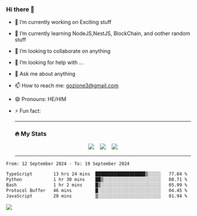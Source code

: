 ### Hi there 👋

<!--
**charlieScript/charlieScript** is a ✨ _special_ ✨ repository because its `README.md` (this file) appears on your GitHub profile.

Here are some ideas to get you started: -->

- 🔭 I’m currently working on Exciting stuff
- 🌱 I’m currently learning NodeJS,NestJS, BlockChain, and oother random stuff
- 👯 I’m looking to collaborate on anything
- 🤔 I’m looking for help with ...
- 💬 Ask me about anything
- 📫 How to reach me: gozione3@gmail.com
- 😄 Pronouns: HE/HIM
- ⚡ Fun fact:


  ---

  ### :fire: My Stats

  <div id="stats" align="center">
  <img src="http://github-readme-streak-stats.herokuapp.com?user=charlieScript&theme=dark&date_format=M%20j%5B%2C%20Y%5D" />&nbsp;&nbsp;&nbsp;
  <img src="https://github-readme-stats.vercel.app/api/top-langs/?username=charlieScript&layout=compact&theme=vision-friendly-dark"/>&nbsp;&nbsp;&nbsp;
  <img src="https://github-readme-stats.vercel.app/api?username=charlieScript&show_icons=true&theme=radical"/>
  </div>

  ---



<!--START_SECTION:waka-->

```txt
From: 12 September 2024 - To: 19 September 2024

TypeScript        13 hrs 24 mins  ███████████████████▒░░░░░   77.04 %
Python            1 hr 30 mins    ██▒░░░░░░░░░░░░░░░░░░░░░░   08.71 %
Bash              1 hr 2 mins     █▒░░░░░░░░░░░░░░░░░░░░░░░   05.99 %
Protocol Buffer   46 mins         █░░░░░░░░░░░░░░░░░░░░░░░░   04.45 %
JavaScript        20 mins         ▒░░░░░░░░░░░░░░░░░░░░░░░░   01.94 %
```

<!--END_SECTION:waka-->
![](https://komarev.com/ghpvc/?username=charlieScript)
